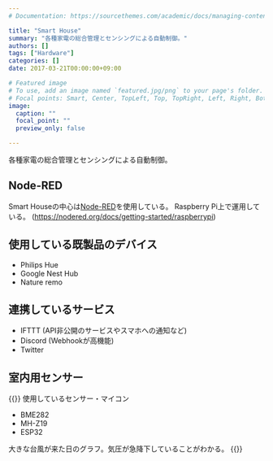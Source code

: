 ```yaml
---
# Documentation: https://sourcethemes.com/academic/docs/managing-content/

title: "Smart House"
summary: "各種家電の総合管理とセンシングによる自動制御。"
authors: []
tags: ["Hardware"]
categories: []
date: 2017-03-21T00:00:00+09:00

# Featured image
# To use, add an image named `featured.jpg/png` to your page's folder.
# Focal points: Smart, Center, TopLeft, Top, TopRight, Left, Right, BottomLeft, Bottom, BottomRight.
image:
  caption: ""
  focal_point: ""
  preview_only: false

---
```

各種家電の総合管理とセンシングによる自動制御。

## Node-RED
Smart Houseの中心は[Node-RED](https://nodered.org/)を使用している。
Raspberry Pi上で運用している。 (https://nodered.org/docs/getting-started/raspberrypi)

## 使用している既製品のデバイス
* Philips Hue
* Google Nest Hub
* Nature remo

## 連携しているサービス
* IFTTT (API非公開のサービスやスマホへの通知など)
* Discord (Webhookが高機能)
* Twitter

## 室内用センサー
{{<tweet user="dadenCKEP" id="1102823785655226368">}}
使用しているセンサー・マイコン
* BME282
* MH-Z19
* ESP32

大きな台風が来た日のグラフ。気圧が急降下していることがわかる。
{{<tweet user="dadenCKEP" id="1170913935127543809">}}
